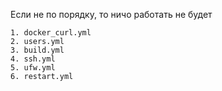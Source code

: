 Если не по порядку, то ничо работать не будет
```
1. docker_curl.yml
2. users.yml
3. build.yml
4. ssh.yml 
5. ufw.yml
6. restart.yml
```
